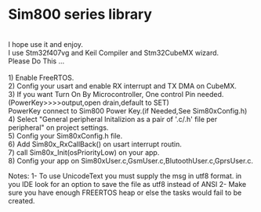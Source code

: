 # Sim800 series library
<br />
I hope use it and enjoy.
<br />
I use Stm32f407vg and Keil Compiler and Stm32CubeMX wizard.
 <br />
Please Do This ...
<br />
<br />
1) Enable FreeRTOS.  
<br />
2) Config your usart and enable RX interrupt and TX DMA on CubeMX.
<br />
3) If you want Turn On By Microcontroller, One control Pin needed. (PowerKey>>>>output,open drain,default to SET) 
<br />
PowerKey connect to Sim800 Power Key.(if Needed,See Sim80xConfig.h)
<br />
4) Select "General peripheral Initalizion as a pair of '.c/.h' file per peripheral" on project settings.
<br />
5) Config your Sim80xConfig.h file.
<br />
6) Add Sim80x_RxCallBack() on usart interrupt routin. 
<br />
7) call  Sim80x_Init(osPriorityLow) on your app.
<br />
8) Config your app on Sim80xUser.c,GsmUser.c,BlutoothUser.c,GprsUser.c.

Notes:
1- To use UnicodeText you must supply the msg in utf8 format. in you IDE look for an option to save the file as utf8 instead of ANSI
2- Make sure you have enough FREERTOS heap or else the tasks would fail to be created.
